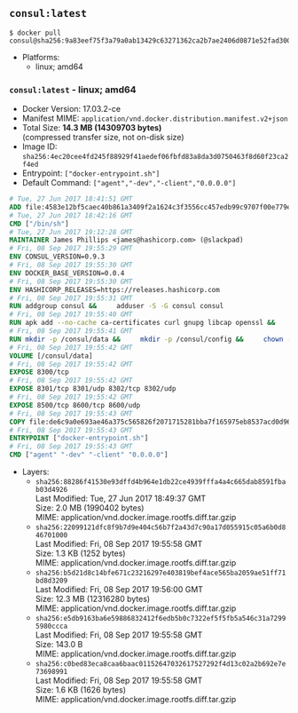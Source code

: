 ## `consul:latest`

```console
$ docker pull consul@sha256:9a83eef75f3a79a0ab13429c63271362ca2b7ae2406d0871e52fad30054415ca
```

-	Platforms:
	-	linux; amd64

### `consul:latest` - linux; amd64

-	Docker Version: 17.03.2-ce
-	Manifest MIME: `application/vnd.docker.distribution.manifest.v2+json`
-	Total Size: **14.3 MB (14309703 bytes)**  
	(compressed transfer size, not on-disk size)
-	Image ID: `sha256:4ec20cee4fd245f88929f41aedef06fbfd83a8da3d0750463f8d60f23ca2f4ed`
-	Entrypoint: `["docker-entrypoint.sh"]`
-	Default Command: `["agent","-dev","-client","0.0.0.0"]`

```dockerfile
# Tue, 27 Jun 2017 18:41:51 GMT
ADD file:4583e12bf5caec40b861a3409f2a1624c3f3556cc457edb99c9707f00e779e45 in / 
# Tue, 27 Jun 2017 18:42:16 GMT
CMD ["/bin/sh"]
# Tue, 27 Jun 2017 19:12:28 GMT
MAINTAINER James Phillips <james@hashicorp.com> (@slackpad)
# Fri, 08 Sep 2017 19:55:29 GMT
ENV CONSUL_VERSION=0.9.3
# Fri, 08 Sep 2017 19:55:30 GMT
ENV DOCKER_BASE_VERSION=0.0.4
# Fri, 08 Sep 2017 19:55:30 GMT
ENV HASHICORP_RELEASES=https://releases.hashicorp.com
# Fri, 08 Sep 2017 19:55:31 GMT
RUN addgroup consul &&     adduser -S -G consul consul
# Fri, 08 Sep 2017 19:55:40 GMT
RUN apk add --no-cache ca-certificates curl gnupg libcap openssl &&     gpg --keyserver pgp.mit.edu --recv-keys 91A6E7F85D05C65630BEF18951852D87348FFC4C &&     mkdir -p /tmp/build &&     cd /tmp/build &&     wget ${HASHICORP_RELEASES}/docker-base/${DOCKER_BASE_VERSION}/docker-base_${DOCKER_BASE_VERSION}_linux_amd64.zip &&     wget ${HASHICORP_RELEASES}/docker-base/${DOCKER_BASE_VERSION}/docker-base_${DOCKER_BASE_VERSION}_SHA256SUMS &&     wget ${HASHICORP_RELEASES}/docker-base/${DOCKER_BASE_VERSION}/docker-base_${DOCKER_BASE_VERSION}_SHA256SUMS.sig &&     gpg --batch --verify docker-base_${DOCKER_BASE_VERSION}_SHA256SUMS.sig docker-base_${DOCKER_BASE_VERSION}_SHA256SUMS &&     grep ${DOCKER_BASE_VERSION}_linux_amd64.zip docker-base_${DOCKER_BASE_VERSION}_SHA256SUMS | sha256sum -c &&     unzip docker-base_${DOCKER_BASE_VERSION}_linux_amd64.zip &&     cp bin/gosu bin/dumb-init /bin &&     wget ${HASHICORP_RELEASES}/consul/${CONSUL_VERSION}/consul_${CONSUL_VERSION}_linux_amd64.zip &&     wget ${HASHICORP_RELEASES}/consul/${CONSUL_VERSION}/consul_${CONSUL_VERSION}_SHA256SUMS &&     wget ${HASHICORP_RELEASES}/consul/${CONSUL_VERSION}/consul_${CONSUL_VERSION}_SHA256SUMS.sig &&     gpg --batch --verify consul_${CONSUL_VERSION}_SHA256SUMS.sig consul_${CONSUL_VERSION}_SHA256SUMS &&     grep consul_${CONSUL_VERSION}_linux_amd64.zip consul_${CONSUL_VERSION}_SHA256SUMS | sha256sum -c &&     unzip -d /bin consul_${CONSUL_VERSION}_linux_amd64.zip &&     cd /tmp &&     rm -rf /tmp/build &&     apk del gnupg openssl &&     rm -rf /root/.gnupg
# Fri, 08 Sep 2017 19:55:41 GMT
RUN mkdir -p /consul/data &&     mkdir -p /consul/config &&     chown -R consul:consul /consul
# Fri, 08 Sep 2017 19:55:42 GMT
VOLUME [/consul/data]
# Fri, 08 Sep 2017 19:55:42 GMT
EXPOSE 8300/tcp
# Fri, 08 Sep 2017 19:55:42 GMT
EXPOSE 8301/tcp 8301/udp 8302/tcp 8302/udp
# Fri, 08 Sep 2017 19:55:42 GMT
EXPOSE 8500/tcp 8600/tcp 8600/udp
# Fri, 08 Sep 2017 19:55:43 GMT
COPY file:de6c9a0e693ae46a375c565826f2071715281bba7f165975eb8537acd0d96ff4 in /usr/local/bin/docker-entrypoint.sh 
# Fri, 08 Sep 2017 19:55:43 GMT
ENTRYPOINT ["docker-entrypoint.sh"]
# Fri, 08 Sep 2017 19:55:43 GMT
CMD ["agent" "-dev" "-client" "0.0.0.0"]
```

-	Layers:
	-	`sha256:88286f41530e93dffd4b964e1db22ce4939fffa4a4c665dab8591fbab03d4926`  
		Last Modified: Tue, 27 Jun 2017 18:49:37 GMT  
		Size: 2.0 MB (1990402 bytes)  
		MIME: application/vnd.docker.image.rootfs.diff.tar.gzip
	-	`sha256:22099121dfc8f9b7d9e404c56b7f2a43d7c90a17d055915c05a6b0d846701000`  
		Last Modified: Fri, 08 Sep 2017 19:55:58 GMT  
		Size: 1.3 KB (1252 bytes)  
		MIME: application/vnd.docker.image.rootfs.diff.tar.gzip
	-	`sha256:b5d21d8c14bfe671c23216297e403819bef4ace565ba2059ae51ff71bd8d3209`  
		Last Modified: Fri, 08 Sep 2017 19:56:00 GMT  
		Size: 12.3 MB (12316280 bytes)  
		MIME: application/vnd.docker.image.rootfs.diff.tar.gzip
	-	`sha256:e5db9163ba6e59886832412f6edb5b0c7322ef5f5fb5a546c31a72995980ccca`  
		Last Modified: Fri, 08 Sep 2017 19:55:58 GMT  
		Size: 143.0 B  
		MIME: application/vnd.docker.image.rootfs.diff.tar.gzip
	-	`sha256:c0bed83eca8caa6baac01152647032617527292f4d13c02a2b692e7e73698991`  
		Last Modified: Fri, 08 Sep 2017 19:55:58 GMT  
		Size: 1.6 KB (1626 bytes)  
		MIME: application/vnd.docker.image.rootfs.diff.tar.gzip
